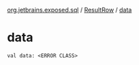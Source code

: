 [org.jetbrains.exposed.sql](../index.md) / [ResultRow](index.md) / [data](.)

# data

`val data: <ERROR CLASS>`